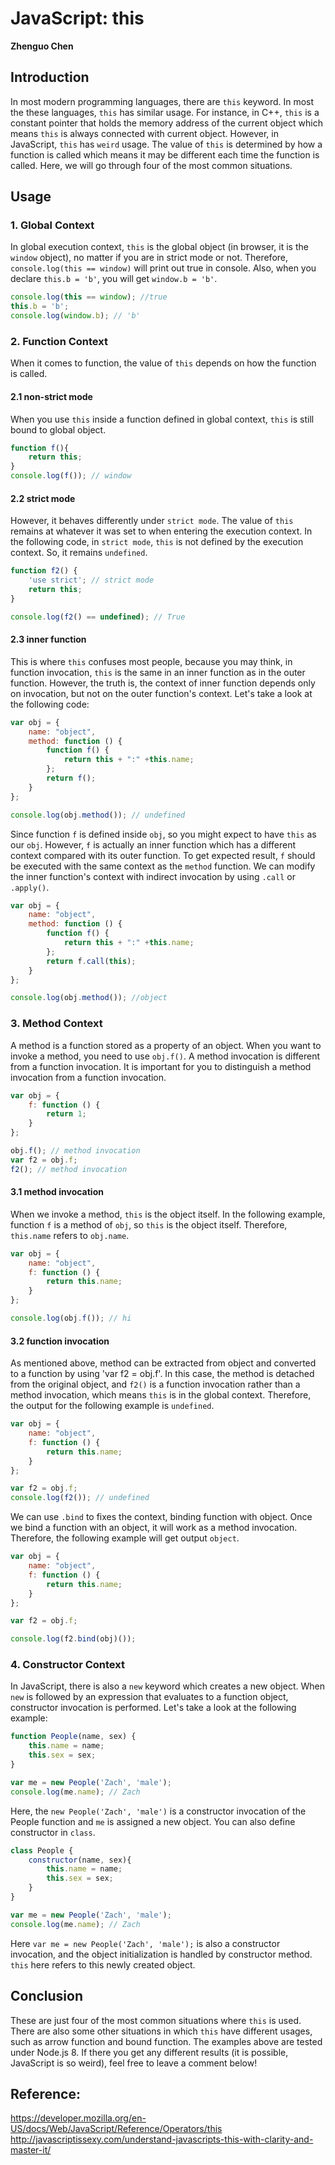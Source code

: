 # JavaScript: this

**Zhenguo Chen**

## Introduction

In most modern programming languages, there are `this` keyword. In most the these languages, `this` has similar
usage. For instance, in C++, `this` is a constant pointer that holds the memory address of the current object
which means `this` is always connected with current object. However, in JavaScript, `this` has `weird` usage. 
The value of `this` is determined by how a function is called which means it may be different each time the
function is called. Here, we will go through four of the most common situations.

## Usage

### 1. Global Context

In global execution context, `this` is the global object (in browser, it is the `window` object), no matter if
you are in strict mode or not. Therefore, `console.log(this == window)` will print out true in console. Also, 
when you declare `this.b = 'b'`, you will get `window.b = 'b'`.

```js
console.log(this == window); //true
this.b = 'b';
console.log(window.b); // 'b'
```

### 2. Function Context

When it comes to function, the value of `this` depends on how the function is called. 

#### 2.1 non-strict mode

When you use `this` inside a function defined in global context, `this` is still bound to global object.

```js
function f(){
    return this;
}
console.log(f()); // window
```

#### 2.2 strict mode

However, it behaves differently under `strict mode`. The value of `this` remains at whatever it was set to when
entering the execution context. In the following code, in `strict mode`, `this` is not defined by the execution
context. So, it remains `undefined`.

```js
function f2() {
    'use strict'; // strict mode
    return this;
}

console.log(f2() == undefined); // True
```

#### 2.3 inner function

This is where `this` confuses most people, because you may think, in function invocation, `this` is the same in an
inner function as in the outer function. However, the truth is, the context of inner function depends only on 
invocation, but not on the outer function's context. Let's take a look at the following code:

```js
var obj = {
    name: "object",
    method: function () {
        function f() {
            return this + ":" +this.name;
        };
        return f(); 
    }
};

console.log(obj.method()); // undefined
```

Since function `f` is defined inside `obj`, so you might expect to have `this` as our `obj`. However, `f` is 
actually an inner function which has a different context compared with its outer function. To get expected result,
`f` should be executed with the same context as the `method` function. We can modify the inner function's context
with indirect invocation by using `.call` or `.apply()`.

```js
var obj = {
    name: "object",
    method: function () {
        function f() {
            return this + ":" +this.name;
        };
        return f.call(this);
    }
};

console.log(obj.method()); //object
```

### 3. Method Context

A method is a function stored as a property of an object. When you want to invoke a method, you need to use `obj.f()`.
A method invocation is different from a function invocation. It is important for you to distinguish a method 
invocation from a function invocation.

```js
var obj = {
    f: function () {
        return 1; 
    }
};

obj.f(); // method invocation
var f2 = obj.f;
f2(); // method invocation
```

#### 3.1 method invocation

When we invoke a method, `this` is the object itself. In the following example, function `f` is a method of `obj`,
so `this` is the object itself. Therefore, `this.name` refers to `obj.name`.

```js
var obj = {
    name: "object",
    f: function () {
        return this.name;
    }
};

console.log(obj.f()); // hi
```

#### 3.2 function invocation

As mentioned above, method can be extracted from object and converted to a function by using 'var f2 = obj.f'. In 
this case, the method is detached from the original object, and `f2()` is a function invocation rather than a method
invocation, which means `this` is in the global context. Therefore, the output for the following example is `undefined`.

```js
var obj = {
    name: "object",
    f: function () {
        return this.name;
    }
};

var f2 = obj.f;
console.log(f2()); // undefined
```

We can use `.bind` to fixes the context, binding function with object. Once we bind a function with an object, it
will work as a method invocation. Therefore, the following example will get output `object`.

```js
var obj = {
    name: "object",
    f: function () {
        return this.name;
    }
};

var f2 = obj.f;

console.log(f2.bind(obj)());
```

### 4. Constructor Context

In JavaScript, there is also a `new` keyword which creates a new object. When `new` is followed by an expression 
that evaluates to a function object, constructor invocation is performed. Let's take a look at the following example:

```js
function People(name, sex) {
    this.name = name;
    this.sex = sex;
}

var me = new People('Zach', 'male');
console.log(me.name); // Zach
```

Here, the `new People('Zach', 'male')` is a constructor invocation of the People function and `me` is assigned a new
object. You can also define constructor in `class`.

```js
class People {
    constructor(name, sex){
        this.name = name;
        this.sex = sex;
    }
}

var me = new People('Zach', 'male');
console.log(me.name); // Zach
```

Here `var me = new People('Zach', 'male');` is also a constructor invocation, and the object initialization is 
handled by constructor method. `this` here refers to this newly created object.

## Conclusion

These are just four of the most common situations where `this` is used. There are also some other situations in
which `this` have different usages, such as arrow function and bound function. The examples above are tested under
Node.js 8. If there you get any different results (it is possible, JavaScript is so weird), feel free to leave a 
comment below!

## Reference:

https://developer.mozilla.org/en-US/docs/Web/JavaScript/Reference/Operators/this
http://javascriptissexy.com/understand-javascripts-this-with-clarity-and-master-it/